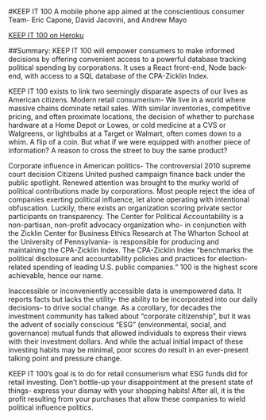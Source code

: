 #KEEP IT 100
A mobile phone app aimed at the conscientious consumer
Team- Eric Capone, David Jacovini, and Andrew Mayo

[KEEP IT 100 on Heroku](https://keep-it-100.herokuapp.com/)

##Summary:
KEEP IT 100 will empower consumers to make informed decisions by offering convenient access to a powerful database tracking political spending by corporations. It uses a React front-end, Node back-end, with access to a SQL database of the CPA-Zicklin Index.

KEEP IT 100 exists to link two seemingly disparate aspects of our lives as American citizens.
Modern retail consumerism- We live in a world where massive chains dominate retail sales.	With similar inventories, competitive pricing, and often proximate locations, the decision of whether to purchase hardware at a Home Depot or Lowes, or cold medicine at a CVS or Walgreens, or lightbulbs at a Target or Walmart, often comes down to a whim.  A flip of a coin.  But what if we were equipped with another piece of information?  A reason to cross the street to buy the same product?

Corporate influence in American politics- The controversial 2010 supreme court decision Citizens United pushed campaign finance back under the public spotlight.  Renewed attention was brought to the murky world of political contributions made by corporations.  Most people reject the idea of companies exerting political influence, let alone operating with intentional obfuscation.  Luckily, there exists an organization scoring private sector participants on transparency.  The Center for Political Accountability is a non-partisan, non-profit advocacy organization who- in conjunction with the Zicklin Center for Business Ethics Research at The Wharton School at the University of Pennsylvania- is responsible for producing and maintaining the CPA-Zicklin Index.  The CPA-Zicklin Index “benchmarks the political disclosure and accountability policies and practices for election-related spending of leading U.S. public companies.“  100 is the highest score achievable, hence our name.

Inaccessible or inconveniently accessible data is unempowered data.  It reports facts but lacks the utility- the ability to be incorporated into our daily decisions- to drive social change.  As a corollary, for decades the investment community has talked about “corporate citizenship”, but it was the advent of socially conscious “ESG” (environmental, social, and governance) mutual funds that allowed individuals to express their views with their investment dollars.  And while the actual initial impact of these investing habits may be minimal, poor scores do result in an ever-present talking point and pressure change.

KEEP IT 100’s goal is to do for retail consumerism what ESG funds did for retail investing.  Don’t bottle-up your disappointment at the present state of things- express your dismay with your shopping habits!  After all, it is the profit resulting from your purchases that allow these companies to wield political influence politics.







